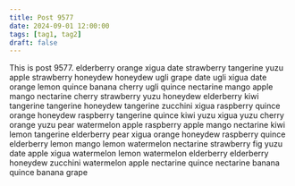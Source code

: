 ```yaml
---
title: Post 9577
date: 2024-09-01 12:00:00
tags: [tag1, tag2]
draft: false
---
```

This is post 9577.
elderberry
orange
xigua
date
strawberry
tangerine
yuzu
apple
strawberry
honeydew
honeydew
ugli
grape
date
ugli
xigua
date
orange
lemon
quince
banana
cherry
ugli
quince
nectarine
mango
apple
mango
nectarine
cherry
strawberry
yuzu
honeydew
elderberry
kiwi
tangerine
tangerine
honeydew
tangerine
zucchini
xigua
raspberry
quince
orange
honeydew
raspberry
tangerine
quince
kiwi
yuzu
xigua
yuzu
cherry
orange
yuzu
pear
watermelon
apple
raspberry
apple
mango
nectarine
kiwi
lemon
tangerine
elderberry
pear
xigua
orange
honeydew
raspberry
quince
elderberry
lemon
mango
lemon
watermelon
nectarine
strawberry
fig
yuzu
date
apple
xigua
watermelon
lemon
watermelon
elderberry
elderberry
honeydew
zucchini
watermelon
apple
nectarine
quince
nectarine
banana
quince
banana
grape
